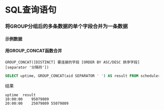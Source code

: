 # SQL查询语句



### 将GROUP分组后的多条数据的单个字段合并为一条数据

#### 示例数据

#### 用GROUP_CONCAT函数合并

`GROUP_CONCAT([DISTINCT] 要连接的字段 [ORDER BY ASC/DESC 排序字段] [separator '分隔符'])`

```sql
SELECT uptime, GROUP_CONCAT(aid SEPARATOR ' ') AS result FROM scheduler GROUP BY uptime;
```

结果

```
uptime	result
10:00:00	95079809
20:00:00	25079809 55079809
```



